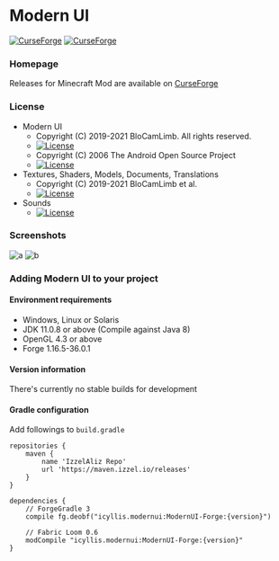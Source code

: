 # Modern UI
[![CurseForge](https://cf.way2muchnoise.eu/full_352491_downloads.svg)](https://www.curseforge.com/minecraft/mc-mods/modern-ui)
[![CurseForge](https://cf.way2muchnoise.eu/versions/For%20Minecraft_352491_all.svg)](https://www.curseforge.com/minecraft/mc-mods/modern-ui)
### Homepage
Releases for Minecraft Mod are available on [CurseForge](https://www.curseforge.com/minecraft/mc-mods/modern-ui)
### License
* Modern UI
  - Copyright (C) 2019-2021 BloCamLimb. All rights reserved.
  - [![License](https://img.shields.io/badge/License-LGPL--3.0--or--later-blue.svg?style=flat-square)](https://www.gnu.org/licenses/lgpl-3.0.en.html)
  - Copyright (C) 2006 The Android Open Source Project
  - [![License](https://img.shields.io/badge/License-Apache%202.0-orange.svg?style=flat-square)](https://opensource.org/licenses/Apache-2.0)
* Textures, Shaders, Models, Documents, Translations
  - Copyright (C) 2019-2021 BloCamLimb et al.
  - [![License](https://img.shields.io/badge/License-CC%20BY--NC--SA%204.0-yellow.svg?style=flat-square)](https://creativecommons.org/licenses/by-nc-sa/4.0/)
* Sounds
  - [![License](https://img.shields.io/badge/License-No%20Restriction-green.svg?style=flat-square)](https://creativecommons.org/publicdomain/zero/1.0/)
### Screenshots
![a](https://i.loli.net/2020/05/15/fYAow29d4JtqaGu.png)
![b](https://i.loli.net/2020/04/10/LDBFc1qo5wtnS8u.png)
### Adding Modern UI to your project
#### Environment requirements
- Windows, Linux or Solaris
- JDK 11.0.8 or above (Compile against Java 8)
- OpenGL 4.3 or above
- Forge 1.16.5-36.0.1
#### Version information
There's currently no stable builds for development
#### Gradle configuration
Add followings to `build.gradle`
```
repositories {
    maven {
        name 'IzzelAliz Repo'
        url 'https://maven.izzel.io/releases'
    }
}

dependencies {
    // ForgeGradle 3
    compile fg.deobf("icyllis.modernui:ModernUI-Forge:{version}")

    // Fabric Loom 0.6
    modCompile "icyllis.modernui:ModernUI-Forge:{version}"
}
```